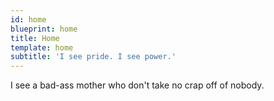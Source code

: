 ```yaml
---
id: home
blueprint: home
title: Home
template: home
subtitle: 'I see pride. I see power.'
---
```

I see a bad-ass mother who don't take no crap off of nobody.
